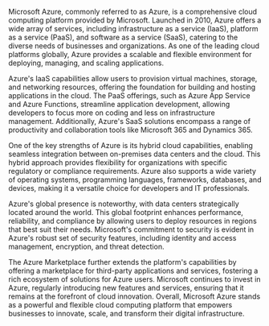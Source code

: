 Microsoft Azure, commonly referred to as Azure, is a comprehensive cloud computing platform provided by Microsoft. Launched in 2010, Azure offers a wide array of services, including infrastructure as a service (IaaS), platform as a service (PaaS), and software as a service (SaaS), catering to the diverse needs of businesses and organizations. As one of the leading cloud platforms globally, Azure provides a scalable and flexible environment for deploying, managing, and scaling applications.

Azure's IaaS capabilities allow users to provision virtual machines, storage, and networking resources, offering the foundation for building and hosting applications in the cloud. The PaaS offerings, such as Azure App Service and Azure Functions, streamline application development, allowing developers to focus more on coding and less on infrastructure management. Additionally, Azure's SaaS solutions encompass a range of productivity and collaboration tools like Microsoft 365 and Dynamics 365.

One of the key strengths of Azure is its hybrid cloud capabilities, enabling seamless integration between on-premises data centers and the cloud. This hybrid approach provides flexibility for organizations with specific regulatory or compliance requirements. Azure also supports a wide variety of operating systems, programming languages, frameworks, databases, and devices, making it a versatile choice for developers and IT professionals.

Azure's global presence is noteworthy, with data centers strategically located around the world. This global footprint enhances performance, reliability, and compliance by allowing users to deploy resources in regions that best suit their needs. Microsoft's commitment to security is evident in Azure's robust set of security features, including identity and access management, encryption, and threat detection.

The Azure Marketplace further extends the platform's capabilities by offering a marketplace for third-party applications and services, fostering a rich ecosystem of solutions for Azure users. Microsoft continues to invest in Azure, regularly introducing new features and services, ensuring that it remains at the forefront of cloud innovation. Overall, Microsoft Azure stands as a powerful and flexible cloud computing platform that empowers businesses to innovate, scale, and transform their digital infrastructure.
